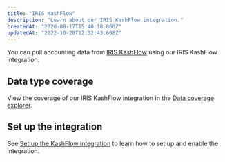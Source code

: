 ```yaml
---
title: "IRIS KashFlow"
description: "Learn about our IRIS KashFlow integration."
createdAt: "2020-08-17T15:40:18.860Z"
updatedAt: "2022-10-20T12:32:43.608Z"
---
```


You can pull accounting data from <a className="external" href="https://www.kashflow.com/" target="_blank">IRIS KashFlow</a> using our IRIS KashFlow integration.

## Data type coverage

View the coverage of our IRIS KashFlow integration in the <a className="external" href="https://knowledge.codat.io/supported-features/accounting?view=tab-by-integration&integrationKey=wvzu" target="_blank">Data coverage explorer</a>.

## Set up the integration

See [Set up the KashFlow integration](/integrations/accounting/kashflow-setup) to learn how to set up and enable the integration.

